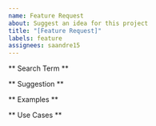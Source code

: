 ```yaml
---
name: Feature Request
about: Suggest an idea for this project
title: "[Feature Request]"
labels: feature
assignees: saandre15
---
```


** Search Term **
<!--
List out the search terms to for easier indexing of issues.
-->

** Suggestion **
<!--
A summary of what you like to see implemented.
-->

** Examples **
<!--
Have you seen this features on any other similar websites that have enhanced user experience or website functionality?
-->


** Use Cases **
<!--
What do you want to use this for?
What are the potential shortcoming?
-->
